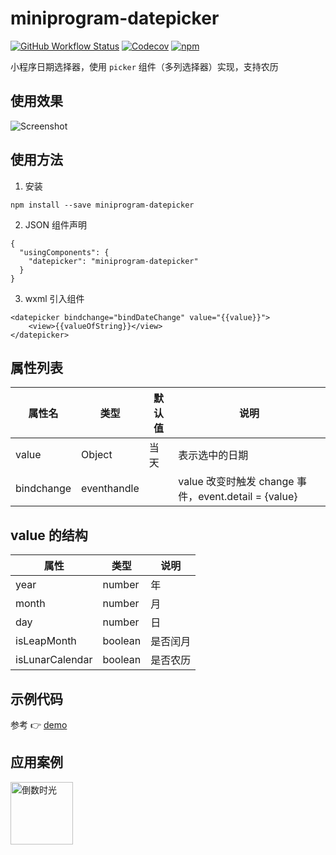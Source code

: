 # miniprogram-datepicker

<p>
  <a href="https://github.com/pithyone/miniprogram-datepicker/actions?query=workflow%3A%22Node.js+CI%22">
    <img alt="GitHub Workflow Status" src="https://img.shields.io/github/workflow/status/pithyone/miniprogram-datepicker/Node.js%20CI?style=flat-square"></a>
  <a href="https://codecov.io/gh/pithyone/miniprogram-datepicker">
    <img alt="Codecov" src="https://img.shields.io/codecov/c/github/pithyone/miniprogram-datepicker?style=flat-square"></a>
  <a href="https://www.npmjs.com/package/miniprogram-datepicker">
    <img alt="npm" src="https://img.shields.io/npm/v/miniprogram-datepicker?style=flat-square"></a>
</p>

小程序日期选择器，使用 `picker` 组件（多列选择器）实现，支持农历

## 使用效果
![Screenshot](https://wx1.sinaimg.cn/mw690/8f1f41a9ly1gjhswfi6anj20u00ymabo.jpg)

## 使用方法

1. 安装

```
npm install --save miniprogram-datepicker
```

2. JSON 组件声明

```
{
  "usingComponents": {
    "datepicker": "miniprogram-datepicker"
  }
}
```

3. wxml 引入组件

```
<datepicker bindchange="bindDateChange" value="{{value}}">
    <view>{{valueOfString}}</view>
</datepicker>
```

## 属性列表

| 属性名 | 类型 | 默认值 | 说明 |
|-|-|-|-|
| value | Object | 当天 | 表示选中的日期 |
| bindchange | eventhandle | | value 改变时触发 change 事件，event.detail = {value} |

## value 的结构

| 属性 | 类型 | 说明 |
|-|-|-|
| year | number | 年 |
| month | number | 月 |
| day | number | 日 |
| isLeapMonth | boolean | 是否闰月 |
| isLunarCalendar | boolean | 是否农历 |

## 示例代码

参考 :point_right: [demo](https://github.com/pithyone/miniprogram-datepicker/tree/master/tools/demo)

## 应用案例

<div>
    <img src="https://wx3.sinaimg.cn/mw690/8f1f41a9ly1gjhy3jqkepj2076076wfc.jpg" width="100" title="倒数时光"/>
</div>
